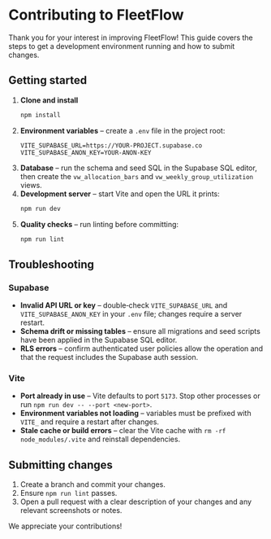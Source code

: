 # Contributing to FleetFlow

Thank you for your interest in improving FleetFlow! This guide covers the steps to get a development environment running and how to submit changes.

## Getting started

1. **Clone and install**
   ```bash
   npm install
   ```
2. **Environment variables** – create a `.env` file in the project root:
   ```env
   VITE_SUPABASE_URL=https://YOUR-PROJECT.supabase.co
   VITE_SUPABASE_ANON_KEY=YOUR-ANON-KEY
   ```
3. **Database** – run the schema and seed SQL in the Supabase SQL editor, then create the `vw_allocation_bars` and `vw_weekly_group_utilization` views.
4. **Development server** – start Vite and open the URL it prints:
   ```bash
   npm run dev
   ```
5. **Quality checks** – run linting before committing:
   ```bash
   npm run lint
   ```

## Troubleshooting

### Supabase
- **Invalid API URL or key** – double‑check `VITE_SUPABASE_URL` and `VITE_SUPABASE_ANON_KEY` in your `.env` file; changes require a server restart.
- **Schema drift or missing tables** – ensure all migrations and seed scripts have been applied in the Supabase SQL editor.
- **RLS errors** – confirm authenticated user policies allow the operation and that the request includes the Supabase auth session.

### Vite
- **Port already in use** – Vite defaults to port `5173`. Stop other processes or run `npm run dev -- --port <new-port>`.
- **Environment variables not loading** – variables must be prefixed with `VITE_` and require a restart after changes.
- **Stale cache or build errors** – clear the Vite cache with `rm -rf node_modules/.vite` and reinstall dependencies.

## Submitting changes

1. Create a branch and commit your changes.
2. Ensure `npm run lint` passes.
3. Open a pull request with a clear description of your changes and any relevant screenshots or notes.

We appreciate your contributions!
